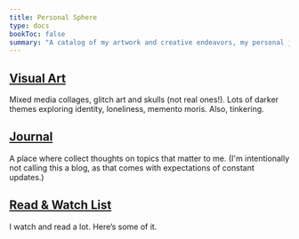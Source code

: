 ```yaml
---
title: Personal Sphere
type: docs
bookToc: false
summary: "A catalog of my artwork and creative endeavors, my personal journal, and other miscellaneous things I’ve enjoyed."
---
```


## [Visual Art](/art)
Mixed media collages, glitch art and skulls (not real ones!). Lots of darker themes exploring identity, loneliness, memento moris. Also, tinkering.

## [Journal](/journal)
A place where collect thoughts on topics that matter to me. (I'm intentionally not calling this a blog, as that comes with expectations of constant updates.)

## [Read & Watch List](/media)
I watch and read a lot. Here’s some of it.